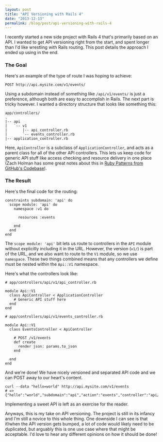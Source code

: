 ```yaml
---
layout: post
title: "API Versioning with Rails 4"
date: "2013-12-13"
permalink: /blog/post/api-versioning-with-rails-4
---
```


I recently started a new side project with Rails 4 that's primarily based on an API. I wanted to get API versioning right from the start, and spent longer than I'd like wrestling with Rails routing. This post details the approach I ended up using in the end.

### The Goal

Here's an example of the type of route I was hoping to achieve:

```
POST http://api.mysite.com/v1/events/
```

Using a subdomain instead of something like `/api/v1/events/` is just a preference, although both are easy to accomplish in Rails. The next part is tricky however. I wanted a directory structure that looks like something this:

```
app/controllers/
.
|-- api
|   `-- v1
|       |-- api_controller.rb
|       `-- events_controller.rb
|-- application_controller.rb
```

Here, `ApiController` is a subclass of `ApplicationController`, and acts as a parent class for all of the other API controllers. This lets us keep code for generic API stuff like access checking and resource delivery in one place (Zach Holman has some great notes about this in [Ruby Patterns from GitHub's Codebase](http://zachholman.com/talk/ruby-patterns/)).

<break />

### The Result

Here's the final code for the routing:

<pre class='prettyprint lang-ruby'><code>constraints subdomain: 'api' do
  scope module: 'api' do
    namespace :v1 do

      resources :events

    end
  end
end
</code></pre>

The `scope module: 'api'` bit lets us route to controllers in the `API` module without explicitly including it in the URL. However, the version (`v1/`) is part of the URL, and we also want to route to the `V1` module, so we use `namespace`. These two things combined means that any controllers we define must be nested within the `Api::V1` namespace.

Here's what the controllers look like:

<pre class='prettyprint lang-ruby'><code># app/controllers/api/v1/api_controller.rb

module Api::V1
  class ApiController < ApplicationController
    # Generic API stuff here
  end
end
</code></pre>

<pre class='prettyprint lang-ruby'><code># app/controllers/api/v1/events_controller.rb

module Api::V1
  class EventsController < ApiController

    # POST /v1/events
    def create
      render json: params.to_json
    end

  end
end
</code></pre>



And we're done! We have nicely versioned and separated API code and we can POST away to our heart's content.

```
curl --data "hello=world" http://api.mysite.com/v1/events
# => {"hello":"world","subdomain":"api","action":"events","controller":"api/v1/events"}
```

Implementing a sweet API is left as an exercise for the reader.


Anyways, this is my take on API versioning. The project is still in its infancy and I'm still a novice to this whole thing. One downside I can see is that if/when the API version gets bumped, a lot of code would likely need to be duplicated, but arguably this is one use case where that might be acceptable. I'd love to hear any different opinions on how it should be done! 